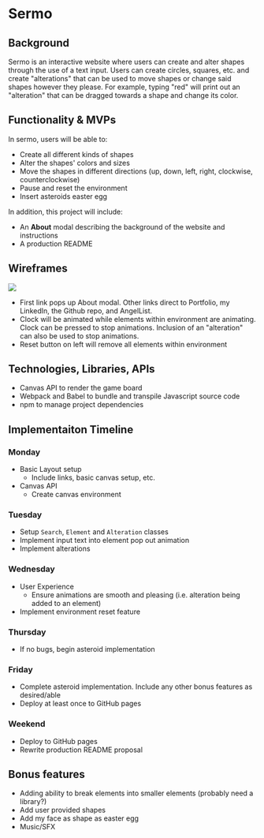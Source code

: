 # Sermo

## Background

Sermo is an interactive website where users can create and alter shapes through the use of a text input. Users can create circles, squares, etc. and create "alterations" that can be used to move shapes or change said shapes however they please. For example, typing "red" will print out an "alteration" that can be dragged towards a shape and change its color.

## Functionality & MVPs

In sermo, users will be able to:
* Create all different kinds of shapes
* Alter the shapes' colors and sizes
* Move the shapes in different directions (up, down, left, right, clockwise, counterclockwise)
* Pause and reset the environment
* Insert asteroids easter egg

In addition, this project will include:
* An **About** modal describing the background of the website and instructions
* A production README

## Wireframes

<img src="https://cdn.discordapp.com/attachments/863876583714455553/869048866186596442/unknown.png">

* First link pops up About modal. Other links direct to Portfolio, my LinkedIn, the Github repo, and AngelList.
* Clock will be animated while elements within environment are animating. Clock can be pressed to stop animations. Inclusion of an "alteration" can also be used to stop animations.
* Reset button on left will remove all elements within environment

## Technologies, Libraries, APIs

* Canvas API to render the game board
* Webpack and Babel to bundle and transpile Javascript source code
* npm to manage project dependencies

## Implementaiton Timeline

### Monday

* Basic Layout setup
  * Include links, basic canvas setup, etc.
* Canvas API
  * Create canvas environment

### Tuesday

* Setup `Search`, `Element` and `Alteration` classes
* Implement input text into element pop out animation
* Implement alterations

### Wednesday

* User Experience
  * Ensure animations are smooth and pleasing (i.e. alteration being added to an element)
* Implement environment reset feature 

### Thursday

* If no bugs, begin asteroid implementation

### Friday

* Complete asteroid implementation. Include any other bonus features as desired/able
* Deploy at least once to GitHub pages

### Weekend
* Deploy to GitHub pages
* Rewrite production README proposal

## Bonus features
* Adding ability to break elements into smaller elements (probably need a library?)
* Add user provided shapes
* Add my face as shape as easter egg
* Music/SFX
